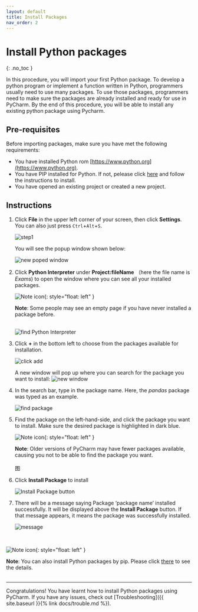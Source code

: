 ```yaml
---
layout: default
title: Install Packages
nav_order: 2
---
```


# Install Python packages
{: .no_toc }

In this procedure, you will import your first Python package. To develop a python program or implement a function written in Python, programmers usually need to use many packages. To use those packages, programmers need to make sure the packages are already installed and ready for use in PyCharm. By the end of this procedure, you will be able to install any existing python package using Pycharm.

## Pre-requisites
Before importing packages, make sure you have met the following requirements:
* You have installed Python rom [https://www.python.org](https://www.python.org).
* You have PIP installed for Python. If not, pelease click [here](https://phoenixnap.com/kb/install-pip-windows) and follow the instructions to install.
* You have opened an existing project or created a new project.

## Instructions

1. Click **File** in the upper left corner of your screen, then click **Settings**. You can also just press `Ctrl`+`Alt`+`S`.
   
    ![step1](https://raw.githubusercontent.com/Dani-j/team2-pycharm/gh-pages/assets/images/docs/package/1.png?raw=true "step one")  

    You will see the popup window shown below:

    ![new poped window](https://raw.githubusercontent.com/Dani-j/team2-pycharm/gh-pages/assets/images/docs/package/1.9.png?raw=true "new poped window") 

2. Click **Python Interpreter** under **Project:fileName** （here the file name is *Exams*) to open the window where you can see all your installed packages.
   
    ![Note icon](https://github.com/dl90/linux-basics/blob/gh-pages/docs/images/icons/note.png?raw=true "Note"){: style="float: left" }
 
    **Note**: Some people may see an empty page if you have never installed a package before.
    <br /> 
    <br>


    ![find Python Interpreter](https://raw.githubusercontent.com/Dani-j/team2-pycharm/gh-pages/assets/images/docs/package/2_0.png?raw=true "find Python Interpreter") 


3. Click **+** in the bottom left to choose from the packages available for installation.
   
    ![click add](https://raw.githubusercontent.com/Dani-j/team2-pycharm/gh-pages/assets/images/docs/package/3.png?raw=true "click add")

    A new window will pop up where you can search for the package you want to install:
    ![new window](https://raw.githubusercontent.com/Dani-j/team2-pycharm/gh-pages/assets/images/docs/package/3_5.png?raw=true "new window")


4. In the search bar, type in the package name. Here, the *pandas* package was typed as an example.
   
    ![find package](https://raw.githubusercontent.com/Dani-j/team2-pycharm/gh-pages/assets/images/docs/package/4_0.png?raw=true "find package")


5.  Find the package on the left-hand-side, and click the package you want to install. Make sure the desired package is highlighted in dark blue.
   
    ![Note icon](https://github.com/dl90/linux-basics/blob/gh-pages/docs/images/icons/note.png?raw=true "Note"){: style="float: left" }
    
    **Note**: Older versions of PyCharm may have fewer packages available, causing you not to be able to find the package you want.
    <br /> 
    <br /> 
    图


6. Click **Install Package** to install   
   
    ![Install Package button](https://raw.githubusercontent.com/Dani-j/team2-pycharm/gh-pages/assets/images/docs/package/5.png?raw=true "Install Package button")


7. There will be a message saying Package ‘package name’ installed successfully. It will be displayed above the  **Install Package** button. If that message appears, it means the package was successfully installed.
   
    ![message](https://raw.githubusercontent.com/Dani-j/team2-pycharm/gh-pages/assets/images/docs/package/6_1.png?raw=true "message")

<br>

![Note icon](https://github.com/dl90/linux-basics/blob/gh-pages/docs/images/icons/note.png?raw=true "Note"){: style="float: left" }

**Note**: You can also install Python packages by pip. Please click [there](https://docs.python.org/3/installing/index.html) to see the details.
<br>
<br>

---
Congratulations! You have learnt how to install Python packages using PyCharm. If you have any issues, check out [Troubleshooting]({{ site.baseurl }}{% link docs/trouble.md %}).
